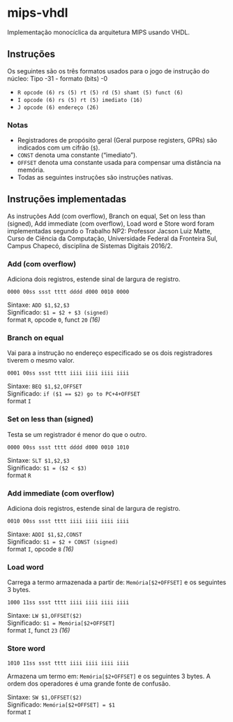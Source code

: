 # mips-vhdl
Implementação monocíclica da arquitetura MIPS usando VHDL.

## Instruções
Os seguintes são os três formatos usados para o jogo de instrução do núcleo:
Tipo -31 - formato (bits) -0

* `R opcode (6) rs (5) rt (5) rd (5) shamt (5) funct (6)`
* `I opcode (6) rs (5) rt (5) imediato (16)`
* `J opcode (6) endereço (26)`

### Notas
* Registradores de propósito geral (Geral purpose registers, GPRs) são
indicados com um cifrão (`$`).
* `CONST` denota uma constante (“imediato”).
* `OFFSET` denota uma constante usada para compensar uma distância na memória.
* Todas as seguintes instruções são instruções nativas.

## Instruções implementadas
As instruções Add (com overflow), Branch on equal, Set on less than (signed),
Add immediate (com overflow), Load word e Store word foram implementadas
segundo o Trabalho NP2: Professor Jacson Luiz Matte, Curso de Ciência da
Computação, Universidade Federal da Fronteira Sul, Campus Chapecó, disciplina
de Sistemas Digitais 2016/2.

### Add (com overflow)
Adiciona dois registros, estende sinal de largura de registro.

`0000 00ss ssst tttt dddd d000 0010 0000`

Sintaxe: `ADD $1,$2,$3`  
Significado: `$1 = $2 + $3 (signed)`  
format `R`, opcode `0`, funct `20` _(16)_

### Branch on equal
Vai para a instrução no endereço especificado se os dois registradores tiverem
o mesmo valor.

`0001 00ss ssst tttt iiii iiii iiii iiii`

Sintaxe: `BEQ $1,$2,OFFSET`  
Significado: `if ($1 == $2) go to PC+4+OFFSET`  
format `I`

### Set on less than (signed)
Testa se um registrador é menor do que o outro.

`0000 00ss ssst tttt dddd d000 0010 1010`

Sintaxe: `SLT $1,$2,$3`  
Significado: `$1 = ($2 < $3)`  
format `R`

### Add immediate (com overflow)
Adiciona dois registros, estende sinal de largura de registro.

`0010 00ss ssst tttt iiii iiii iiii iiii`

Sintaxe: `ADDI $1,$2,CONST`  
Significado: `$1 = $2 + CONST (signed)`  
format `I`, opcode `8` _(16)_

### Load word
Carrega a termo armazenada a partir de: `Memória[$2+OFFSET]` e os seguintes 3
bytes.

`1000 11ss ssst tttt iiii iiii iiii iiii`

Sintaxe: `LW $1,OFFSET($2)`  
Significado: `$1 = Memória[$2+OFFSET]`  
format `I`, funct `23` _(16)_

### Store word

`1010 11ss ssst tttt iiii iiii iiii iiii`

Armazena um termo em: `Memória[$2+OFFSET]` e os seguintes 3 ​​bytes. A ordem dos
operadores é uma grande fonte de confusão.

Sintaxe: `SW $1,OFFSET($2)`  
Significado: `Memória[$2+OFFSET] = $1`  
format `I`
